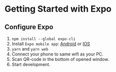 # Getting Started with Expo

## Configure Expo

1. `npm install --global expo-cli`
2. Install `Expo mobile app`: [Android](https://play.google.com/store/apps/details?id=host.exp.exponent) or [IOS](https://search.itunes.apple.com/WebObjects/MZContentLink.woa/wa/link?path=apps%2fexponent)
3. `yarn` and `yarn web`
4. Connect your phone to same wifi as your PC.
5. Scan QR-code in the bottom of opened window.
6. Start development.
